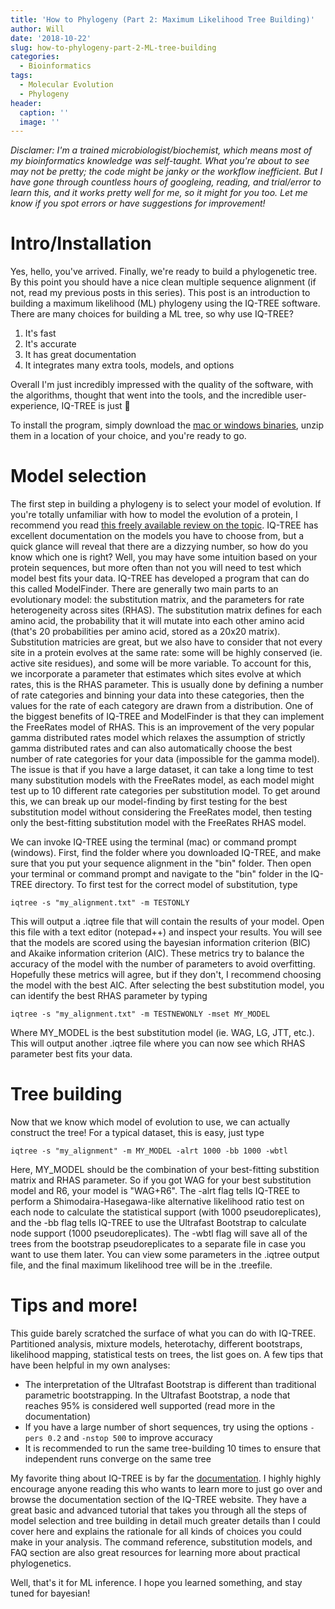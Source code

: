 ```yaml
---
title: 'How to Phylogeny (Part 2: Maximum Likelihood Tree Building)'
author: Will
date: '2018-10-22'
slug: how-to-phylogeny-part-2-ML-tree-building
categories:
  - Bioinformatics
tags:
  - Molecular Evolution
  - Phylogeny
header:
  caption: ''
  image: ''
---
```


*Disclamer: I'm a trained microbiologist/biochemist, which means most of my bioinformatics knowledge was self-taught. What you're about to see may not be pretty; the code might be janky or the workflow inefficient. But I have gone through countless hours of googleing, reading, and trial/error to learn this, and it works pretty well for me, so it might for you too. Let me know if you spot errors or have suggestions for improvement!*

# Intro/Installation
Yes, hello, you've arrived. Finally, we're ready to build a phylogenetic tree. By this point you should have a nice clean multiple sequence alignment (if not, read my previous posts in this series). This post is an introduction to building a maximum likelihood (ML) phylogeny using the IQ-TREE software. There are many choices for building a ML tree, so why use IQ-TREE? 

1. It's fast 
2. It's accurate 
3. It has great documentation 
4. It integrates many extra tools, models, and options

Overall I'm just incredibly impressed with the quality of the software, with the algorithms, thought that went into the tools, and the incredible user-experience, IQ-TREE is just :100: 

To install the program, simply download the <a href="http://www.iqtree.org/#download" target="_blank">mac or windows binaries</a>, unzip them in a location of your choice, and you're ready to go.

# Model selection
The first step in building a phylogeny is to select your model of evolution. If you're totally unfamiliar with how to model the evolution of a protein, I recommend you read <a href="https://www.frontiersin.org/articles/10.3389/fgene.2015.00319/full" target="_blank">this freely available review on the topic</a>. IQ-TREE has excellent documentation on the models you have to choose from, but a quick glance will reveal that there are a dizzying number, so how do you know which one is right? Well, you may have some intuition based on your protein sequences, but more often than not you will need to test which model best fits your data. IQ-TREE has developed a program that can do this called ModelFinder. There are generally two main parts to an evolutionary model: the substitution matrix, and the parameters for rate heterogeneity across sites (RHAS). The substitution matrix defines for each amino acid, the probability that it will mutate into each other amino acid (that's 20 probabilities per amino acid, stored as a 20x20 matrix). Substitution matricies are great, but we also have to consider that not every site in a protein evolves at the same rate: some will be highly conserved (ie. active site residues), and some will be more variable. To account for this, we incorporate a parameter that estimates which sites evolve at which rates, this is the RHAS parameter. This is usually done by defining a number of rate categories and binning your data into these categories, then the values for the rate of each category are drawn from a distribution. One of the biggest benefits of IQ-TREE and ModelFinder is that they can implement the FreeRates model of RHAS. This is an improvement of the very popular gamma distributed rates model which relaxes the assumption of strictly gamma distributed rates and can also automatically choose the best number of rate categories for your data (impossible for the gamma model). The issue is that if you have a large dataset, it can take a long time to test many substitution models with the FreeRates model, as each model might test up to 10 different rate categories per substitution model. To get around this, we can break up our model-finding by first testing for the best substitution model without considering the FreeRates model, then testing only the best-fitting substitution model with the FreeRates RHAS model. 

We can invoke IQ-TREE using the terminal (mac) or command prompt (windows). First, find the folder where you downloaded IQ-TREE, and make sure that you put your sequence alignment in the "bin" folder. Then open your terminal or command prompt and navigate to the "bin" folder in the IQ-TREE directory. To first test for the correct model of substitution, type 

`iqtree -s "my_alignment.txt" -m TESTONLY`

This will output a .iqtree file that will contain the results of your model. Open this file with a text editor (notepad++) and inspect your results. You will see that the models are scored using the bayesian information criterion (BIC) and Akaike information criterion (AIC). These metrics try to balance the accuracy of the model with the number of parameters to avoid overfitting. Hopefully these metrics will agree, but if they don't, I recommend choosing the model with the best AIC. After selecting the best substitution model, you can identify the best RHAS parameter by typing

`iqtree -s "my_alignment.txt" -m TESTNEWONLY -mset MY_MODEL`

Where MY_MODEL is the best substitution model (ie. WAG, LG, JTT, etc.). This will output another .iqtree file where you can now see which RHAS parameter best fits your data. 

# Tree building
Now that we know which model of evolution to use, we can actually construct the tree! For a typical dataset, this is easy, just type

`iqtree -s "my_alignment" -m MY_MODEL -alrt 1000 -bb 1000 -wbtl` 

Here, MY_MODEL should be the combination of your best-fitting substition matrix and RHAS parameter. So if you got WAG for your best substitution model and R6, your model is "WAG+R6". The -alrt flag tells IQ-TREE to perform a Shimodaira-Hasegawa-like alternative likelihood ratio test on each node to calculate the statistical support (with 1000 pseudoreplicates), and the -bb flag tells IQ-TREE to use the Ultrafast Bootstrap to calculate node support (1000 pseudoreplicates). The -wbtl flag will save all of the trees from the bootstrap pseudoreplicates to a separate file in case you want to use them later. You can view some parameters in the .iqtree output file, and the final maximum likelihood tree will be in the .treefile. 

# Tips and more!
This guide barely scratched the surface of what you can do with IQ-TREE. Partitioned analysis, mixture models, heterotachy, different bootstraps, likelihood mapping, statistical tests on trees, the list goes on. A few tips that have been helpful in my own analyses:

- The interpretation of the Ultrafast Bootstrap is different than traditional parametric bootstrapping. In the Ultrafast Bootstrap, a node that reaches 95% is considered well supported (read more in the documentation)
- If you have a large number of short sequences, try using the options `-pers 0.2` and `-nstop 500` to improve accuracy
- It is recommended to run the same tree-building 10 times to ensure that independent runs converge on the same tree

My favorite thing about IQ-TREE is by far the <a href="http://www.iqtree.org/doc/" target="_blank">documentation</a>. I highly highly encourage anyone reading this who wants to learn more to just go over and browse the documentation section of the IQ-TREE website. They have a great basic and advanced tutorial that takes you through all the steps of model selection and tree building in detail much greater details than I could cover here and explains the rationale for all kinds of choices you could make in your analysis. The command reference, substitution models, and FAQ section are also great resources for learning more about practical phylogenetics. 

Well, that's it for ML inference. I hope you learned something, and stay tuned for bayesian!





